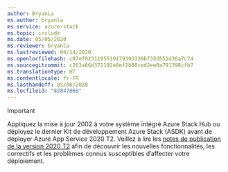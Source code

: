 ```yaml
---
author: BryanLa
ms.author: bryanla
ms.service: azure-stack
ms.topic: include
ms.date: 05/05/2020
ms.reviewer: bryanla
ms.lastreviewed: 04/14/2020
ms.openlocfilehash: c07ef0231195519179393339bf35d551d36a7c74
ms.sourcegitcommit: c263a86d371192e8ef2b80ced2ee0a791398cfb7
ms.translationtype: HT
ms.contentlocale: fr-FR
ms.lasthandoff: 05/06/2020
ms.locfileid: "82847869"
---
```

<!-- TODO - update AzS Hub build number, App Service RP version number, corresponding App Service release notes text/link -->
> [!IMPORTANT]
> Appliquez la mise à jour 2002 à votre système intégré Azure Stack Hub ou déployez le dernier Kit de développement Azure Stack (ASDK) avant de déployer Azure App Service 2020 T2. Veillez à lire les [notes de publication de la version 2020 T2](../operator/app-service-release-notes-2020-Q2.md) afin de découvrir les nouvelles fonctionnalités, les correctifs et les problèmes connus susceptibles d’affecter votre déploiement.